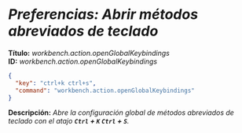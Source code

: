 <!-- Autor: Daniel Benjamin Perez Morales -->
<!-- GitHub: https://github.com/D4nitrix13 -->
<!-- GitLab: https://gitlab.com/D4nitrix13 -->
<!-- Correo electrónico: danielperezdev@proton.me -->

# ***Preferencias: Abrir métodos abreviados de teclado***

**Título:** *workbench.action.openGlobalKeybindings*  
**ID:** *workbench.action.openGlobalKeybindings*

```json
{
  "key": "ctrl+k ctrl+s",
  "command": "workbench.action.openGlobalKeybindings"
}
```

**Descripción:** *Abre la configuración global de métodos abreviados de teclado con el atajo **`Ctrl` + `K` `Ctrl` + `S`**.*
